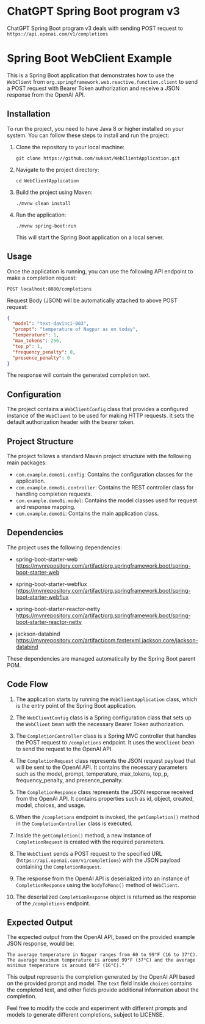 # ChatGPT Spring Boot program v3

ChatGPT Spring Boot program v3 deals with sending POST request to 
```https://api.openai.com/v1/completions``` 

# Spring Boot WebClient Example

This is a Spring Boot application that demonstrates how to use the `WebClient` from `org.springframework.web.reactive.function.client` to send a POST request with Bearer Token authorization and receive a JSON response from the OpenAI API.

## Installation

To run the project, you need to have Java 8 or higher installed on your system. You can follow these steps to install and run the project:

1. Clone the repository to your local machine:

   ```
   git clone https://github.com/suksat/WebClientApplication.git
   ```

2. Navigate to the project directory:

   ```
   cd WebClientApplication
   ```

3. Build the project using Maven:

   ```
   ./mvnw clean install
   ```

4. Run the application:

   ```
   ./mvnw spring-boot:run
   ```

   This will start the Spring Boot application on a local server.

## Usage

Once the application is running, you can use the following API endpoint to make a completion request:

```
POST localhost:8080/completions
```

Request Body (JSON) will be automatically attached to above POST request:

```json
{
  "model": "text-davinci-003",
  "prompt": "temperature of Nagpur as on today",
  "temperature": 1,
  "max_tokens": 256,
  "top_p": 1,
  "frequency_penalty": 0,
  "presence_penalty": 0
}
```

The response will contain the generated completion text.

## Configuration

The project contains a `WebClientConfig` class that provides a configured instance of the `WebClient` to be used for making HTTP requests. It sets the default authorization header with the bearer token.

## Project Structure

The project follows a standard Maven project structure with the following main packages:

- `com.example.demo9i.config`: Contains the configuration classes for the application.
- `com.example.demo9i.controller`: Contains the REST controller class for handling completion requests.
- `com.example.demo9i.model`: Contains the model classes used for request and response mapping.
- `com.example.demo9i`: Contains the main application class.

## Dependencies

The project uses the following dependencies:

- spring-boot-starter-web https://mvnrepository.com/artifact/org.springframework.boot/spring-boot-starter-web

- spring-boot-starter-webflux https://mvnrepository.com/artifact/org.springframework.boot/spring-boot-starter-webflux

- spring-boot-starter-reactor-netty https://mvnrepository.com/artifact/org.springframework.boot/spring-boot-starter-reactor-netty

- jackson-databind https://mvnrepository.com/artifact/com.fasterxml.jackson.core/jackson-databind

These dependencies are managed automatically by the Spring Boot parent POM.




## Code Flow

1. The application starts by running the `WebClientApplication` class, which is the entry point of the Spring Boot application.

2. The `WebClientConfig` class is a Spring configuration class that sets up the `WebClient` bean with the necessary Bearer Token authorization.

3. The `CompletionController` class is a Spring MVC controller that handles the POST request to `/completions` endpoint. It uses the `WebClient` bean to send the request to the OpenAI API.

4. The `CompletionRequest` class represents the JSON request payload that will be sent to the OpenAI API. It contains the necessary parameters such as the model, prompt, temperature, max_tokens, top_p, frequency_penalty, and presence_penalty.

5. The `CompletionResponse` class represents the JSON response received from the OpenAI API. It contains properties such as id, object, created, model, choices, and usage.

6. When the `/completions` endpoint is invoked, the `getCompletion()` method in the `CompletionController` class is executed.

7. Inside the `getCompletion()` method, a new instance of `CompletionRequest` is created with the required parameters.

8. The `WebClient` sends a POST request to the specified URL (`https://api.openai.com/v1/completions`) with the JSON payload containing the `CompletionRequest`.

9. The response from the OpenAI API is deserialized into an instance of `CompletionResponse` using the `bodyToMono()` method of `WebClient`.

10. The deserialized `CompletionResponse` object is returned as the response of the `/completions` endpoint.

## Expected Output

The expected output from the OpenAI API, based on the provided example JSON response, would be:

```
The average temperature in Nagpur ranges from 60 to 99°F (16 to 37°C). The average maximum temperature is around 99°F (37°C) and the average minimum temperature is around 60°F (16°C)."
```

This output represents the completion generated by the OpenAI API based on the provided prompt and model. The `text` field inside `choices` contains the completed text, and other fields provide additional information about the completion.

Feel free to modify the code and experiment with different prompts and models to generate different completions, subject to LICENSE.